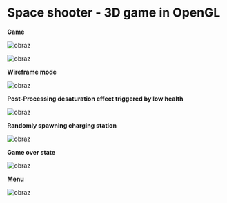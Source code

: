 # Space shooter - 3D game in OpenGL

<b>Game</b>

![obraz](https://github.com/user-attachments/assets/3234b243-6d96-483e-ab09-de92d7ffb5dd)

![obraz](https://github.com/user-attachments/assets/2cb513d5-59d6-434c-87bd-c0e54f8ddf31)


<b>Wireframe mode</b>

![obraz](https://github.com/user-attachments/assets/dacf97f5-b0ee-4635-8fd5-bfa938bebaab)


<b>Post-Processing desaturation effect triggered by low health</b>

![obraz](https://github.com/user-attachments/assets/902b0027-3544-4c72-bab0-19ae06fa3998)


<b>Randomly spawning charging station</b>

![obraz](https://github.com/user-attachments/assets/14207918-55a7-4c45-b423-48021ae75ca0)


<b>Game over state</b>

![obraz](https://github.com/user-attachments/assets/d0c0f39d-bee0-4422-bec0-27fbbf748608)


<b>Menu</b>

![obraz](https://github.com/user-attachments/assets/16be1bb5-bca3-47b3-9927-24f75561804e)
